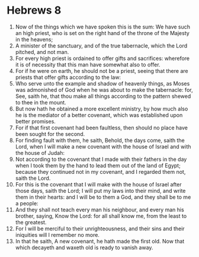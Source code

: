 ﻿# Hebrews 8
1. Now of the things which we have spoken this is the sum: We have such an high priest, who is set on the right hand of the throne of the Majesty in the heavens; 
2. A minister of the sanctuary, and of the true tabernacle, which the Lord pitched, and not man. 
3. For every high priest is ordained to offer gifts and sacrifices: wherefore it is of necessity that this man have somewhat also to offer. 
4. For if he were on earth, he should not be a priest, seeing that there are priests that offer gifts according to the law: 
5. Who serve unto the example and shadow of heavenly things, as Moses was admonished of God when he was about to make the tabernacle: for, See, saith he, that thou make all things according to the pattern shewed to thee in the mount. 
6. But now hath he obtained a more excellent ministry, by how much also he is the mediator of a better covenant, which was established upon better promises. 
7. For if that first covenant had been faultless, then should no place have been sought for the second. 
8. For finding fault with them, he saith, Behold, the days come, saith the Lord, when I will make a new covenant with the house of Israel and with the house of Judah: 
9. Not according to the covenant that I made with their fathers in the day when I took them by the hand to lead them out of the land of Egypt; because they continued not in my covenant, and I regarded them not, saith the Lord. 
10. For this is the covenant that I will make with the house of Israel after those days, saith the Lord; I will put my laws into their mind, and write them in their hearts: and I will be to them a God, and they shall be to me a people: 
11. And they shall not teach every man his neighbour, and every man his brother, saying, Know the Lord: for all shall know me, from the least to the greatest. 
12. For I will be merciful to their unrighteousness, and their sins and their iniquities will I remember no more. 
13. In that he saith, A new covenant, he hath made the first old. Now that which decayeth and waxeth old is ready to vanish away. 
